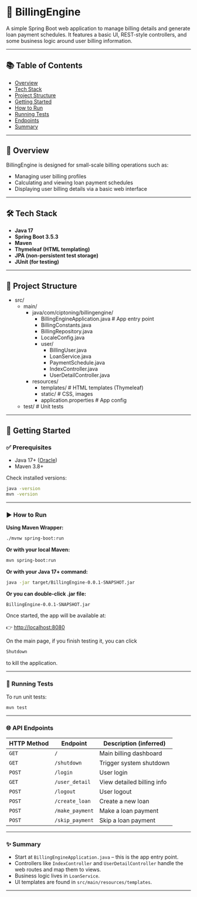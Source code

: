 # 💸 BillingEngine

A simple Spring Boot web application to manage billing details and generate loan payment schedules. It features a basic UI, REST-style controllers, and some business logic around user billing information.

---

## 📚 Table of Contents

- [Overview](#-overview)
- [Tech Stack](#-tech-stack)
- [Project Structure](#-project-structure)
- [Getting Started](#-getting-started)
- [How to Run](#-how-to-run)
- [Running Tests](#-running-tests)
- [Endpoints](#-api-endpoints)
- [Summary](#-summary)

---

## 🧾 Overview

BillingEngine is designed for small-scale billing operations such as:
- Managing user billing profiles
- Calculating and viewing loan payment schedules
- Displaying user billing details via a basic web interface

---

## 🛠️ Tech Stack

- **Java 17**
- **Spring Boot 3.5.3**
- **Maven**
- **Thymeleaf (HTML templating)**
- **JPA (non-persistent test storage)**
- **JUnit (for testing)**

---

## 📁 Project Structure

- src/
    - main/
        - java/com/ciptoning/billingengine/
            - BillingEngineApplication.java  # App entry point
            - BillingConstants.java
            - BillingRepository.java
            - LocaleConfig.java
            - user/
                - BillingUser.java
                - LoanService.java
                - PaymentSchedule.java
                - IndexController.java
                - UserDetailController.java
        - resources/
            - templates/              # HTML templates (Thymeleaf)
            - static/                 # CSS, images
            - application.properties  # App config
    - test/                       # Unit tests

---

## 🚀 Getting Started


### ✅ Prerequisites

- Java 17+ ([Oracle](https://www.oracle.com/java/technologies/javase/jdk17-archive-downloads.html))
- Maven 3.8+

Check installed versions:
```bash
java -version
mvn -version
```

---

### ▶️ How to Run

**Using Maven Wrapper:**

```bash
./mvnw spring-boot:run
```

**Or with your local Maven:**

```bash
mvn spring-boot:run
```

**Or with your Java 17+ command:**

```bash
java -jar target/BillingEngine-0.0.1-SNAPSHOT.jar
```

**Or you can double-click .jar file:**

```bash
BillingEngine-0.0.1-SNAPSHOT.jar
```

Once started, the app will be available at:

👉 [http://localhost:8080](http://localhost:8080)

On the main page, if you finish testing it, you can click
```bash
Shutdown
```
to kill the application.

---

### 🧪 Running Tests

To run unit tests:

```bash
mvn test
```

---

### 🌐 API Endpoints
| HTTP Method | Endpoint        | Description (inferred)     |
| ----------- | --------------- |----------------------------|
| `GET`       | `/`             | Main billing dashboard     |
| `GET`       | `/shutdown`     | Trigger system shutdown    |
| `POST`      | `/login`        | User login                 |
| `GET`       | `/user_detail`  | View detailed billing info |
| `POST`      | `/logout`       | User logout                |
| `POST`      | `/create_loan`  | Create a new loan          |
| `POST`      | `/make_payment` | Make a loan payment        |
| `POST`      | `/skip_payment` | Skip a loan payment        |

---

### ✨ Summary

* Start at `BillingEngineApplication.java` – this is the app entry point.
* Controllers like `IndexController` and `UserDetailController` handle the web routes and map them to views.
* Business logic lives in `LoanService`.
* UI templates are found in `src/main/resources/templates`.

---